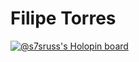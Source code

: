 # Filipe Torres

[![@s7sruss's Holopin board](https://holopin.io/api/user/board?user=s7sruss)](https://holopin.io/@s7sruss)
